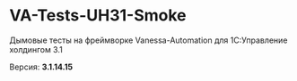 # VA-Tests-UH31-Smoke
Дымовые тесты на фреймворке Vanessa-Automation для 1С:Управление холдингом 3.1

Версия: **3.1.14.15**
